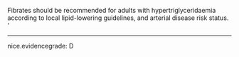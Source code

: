 Fibrates should be recommended for adults with hypertriglyceridaemia according to local lipid-lowering guidelines, and arterial disease risk status.
'

---
 nice.evidencegrade: D
